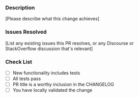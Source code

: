 ### Description

[Please describe what this change achieves]

### Issues Resolved

[List any existing issues this PR resolves, or any Discourse or
StackOverflow discussion that's relevant]

### Check List

- [ ] New functionality includes tests
- [ ] All tests pass
- [ ] PR title is a worthy inclusion in the CHANGELOG
- [ ] You have locally validated the change
